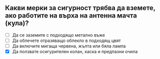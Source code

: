 ## Какви мерки за сигурност трябва да вземете, ако работите на върха на антенна мачта (кула)?

<!-- Верният отговор е отбелязан с [X] -->

- [ ] Да се заземите с подходящо метално въже
- [ ] Да облечете отразяващо облекло в подходящ цвят
- [ ] Да включите мигаща червена, жълта или бяла лампа
- [X] Да ползвате осигурителен колан, каска и предпазни очила
